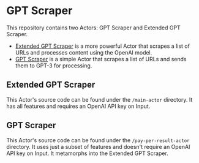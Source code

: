 # GPT Scraper

This repository contains two Actors: GPT Scraper and Extended GPT Scraper.

- [Extended GPT Scraper](https://apify.com/apify/extended-gpt-scraper) is a more powerful Actor that scrapes a list of URLs and processes content using the OpenAI model.
- [GPT Scraper](https://apify.com/apify/gpt-scraper) is a simple Actor that scrapes a list of URLs and sends them to GPT-3 for processing.

## Extended GPT Scraper

This Actor's source code can be found under the `/main-actor` directory.
It has all features and requires an OpenAI API key on Input.

## GPT Scraper

This Actor's source code can be found under the `/pay-per-result-actor` directory.
It uses just a subset of features and doesn't require an OpenAI API key on Input.
It metamorphs into the Extended GPT Scraper.
